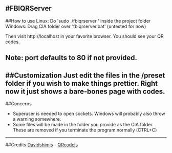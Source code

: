 #FBIQRServer
---
##How to use
Linux: Do 'sudo ./fbiqrserver <ciafolder> <port>' inside the project folder
Windows: Drag CIA folder over 'fbiqrserver.bat' (untested for now)

Then visit http://localhost in your favorite browser. You should see your QR codes.
 
Note: port defaults to 80 if not provided. 
---
##Customization
Just edit the files in the /preset folder if you wish to make things prettier.
Right now it just shows a bare-bones page with codes.
---
##Concerns
* Superuser is needed to open sockets. Windows will probably also throw a warning somewhere.
* Some files will be made in the folder you provide as the CIA folder. These are removed if you terminate the program normally (CTRL+C)
---
##Credits
[Davidshimjs](https://davidshimjs.github.io) - [QRcodejs](https://davidshimjs.github.io/qrcodejs/)

